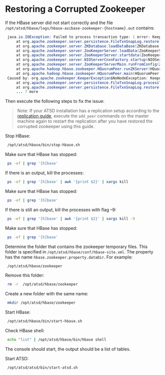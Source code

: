 # Restoring a Corrupted Zookeeper


If the HBase server did not start correctly and the file
`/opt/atsd/hbase/logs/hbase-axibase-zookeeper-{hostname}.out` contains:

```java
 java.io.IOException: Failed to process transaction type: 1 error: Keeper ErrorCode = NoNode for /hbase                           
     at org.apache.zookeeper.server.persistence.FileTxnSnapLog.restore(FileTxnSnapLog.java:153)                                    
     at org.apache.zookeeper.server.ZKDatabase.loadDataBase(ZKDatabase.java:223)                                                  
     at org.apache.zookeeper.server.ZooKeeperServer.loadData(ZooKeeperServer.java:250)                                             
     at org.apache.zookeeper.server.ZooKeeperServer.startdata(ZooKeeperServer.java:377)                                            
     at org.apache.zookeeper.server.NIOServerCnxnFactory.startup(NIOServerCnxnFactory.java:122)                                    
     at org.apache.zookeeper.server.ZooKeeperServerMain.runFromConfig(ZooKeeperServerMain.java:112)                                
     at org.apache.hadoop.hbase.zookeeper.HQuorumPeer.runZKServer(HQuorumPeer.java:85)                                             
     at org.apache.hadoop.hbase.zookeeper.HQuorumPeer.main(HQuorumPeer.java:70)                                                    
 Caused by: org.apache.zookeeper.KeeperException$NoNodeException: KeeperErrorCode = NoNode for /hbase                              
     at org.apache.zookeeper.server.persistence.FileTxnSnapLog.processTransaction(FileTxnSnapLog.java:211)                         
     at org.apache.zookeeper.server.persistence.FileTxnSnapLog.restore(FileTxnSnapLog.java:151)
     ... 7 more                                                           
```
Then execute the following steps to fix the issue:

> Note: If your ATSD installation has a replication setup according to the [replication
guide](replication.md), execute the `add_peer` commands on the master machine again
to restart the replication after you have restored the corrupted zookeeper using this guide.

Stop HBase:

```sh
 /opt/atsd/hbase/bin/stop-hbase.sh                                        
```

Make sure that HBase has stopped:

```sh
 ps -ef | grep '[h]base'
```

If there is an output, kill the processes:

```sh
 ps -ef | grep '[h]base' | awk '{print $2}' | xargs kill
```

Make sure that HBase has stopped:

```sh
 ps -ef | grep '[h]base'
```

If there is still an output, kill the processes with flag –9:

```sh
 ps -ef | grep '[h]base' | awk '{print $2}' | xargs kill -9
```

Make sure that HBase has stopped:

```sh
 ps -ef | grep '[h]base'
```

Determine the folder that contains the zookeeper temporary files. This folder is
specified in `/opt/atsd/hbase/conf/hbase-site.xml`. The property has the
name `hbase.zookeeper.property.dataDir`. For example:

```sh
 /opt/atsd/hbase/zookeeper                                                
```

Remove this folder:

```sh
 rm -r  /opt/atsd/hbase/zookeeper                                         
```

Create a new folder with the same name:

```sh
 mkdir /opt/atsd/hbase/zookeeper                                          
```

Start HBase:

```sh
 /opt/atsd/hbase/bin/start-hbase.sh                                       
```

Check HBase shell:

```bash
 echo "list" | /opt/atsd/hbase/bin/hbase shell                                          
```

The console should start, the output should be a list of tables. 

Start ATSD:

```sh
 /opt/atsd/atsd/bin/start-atsd.sh
```
